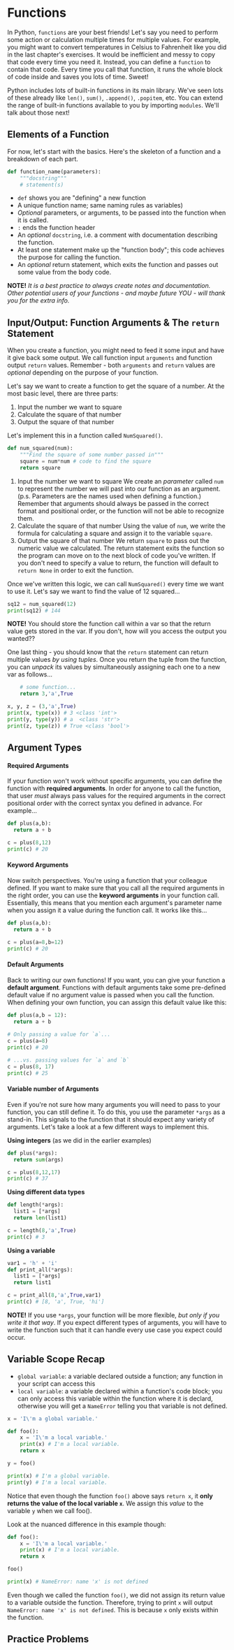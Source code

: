 <!---
{"next":"Topics/list_comprehensions.md","title":"Functions"}
-->

# Functions

In Python, `functions` are your best friends! Let's say you need to perform some action or calculation multiple times for multiple values. For example, you might want to convert temperatures in Celsius to Fahrenheit like you did in the last chapter's exercises. It would be inefficient and messy to copy that code every time you need it. Instead, you can define a `function` to contain that code. Every time you call that function, it runs the whole block of code inside and saves you lots of time. Sweet!

Python includes lots of built-in functions in its main library. We've seen lots of these already like `len()`, `sum()`, `.append()`, `.popitem`, etc. You can extend the range of built-in functions available to you by importing `modules`. We'll talk about those next!

## Elements of a Function

For now, let's start with the basics. Here's the skeleton of a function and a breakdown of each part.

```python
def function_name(parameters):
	"""docstring"""
	# statement(s)
```

* `def` shows you are "defining" a new function
* A unique function name; same naming rules as  variables)
* *Optional* parameters, or arguments, to be passed into the function when it is called.
* `:` ends the function header
* An *optional* `docstring`, i.e. a comment with documentation describing the function.
* At least one statement make up the "function body"; this code achieves the purpose for calling the function.
* An *optional* return statement, which exits the function and passes out some value from the body code.

**NOTE!** *It is a best practice to always create notes and documentation. Other potential users of your functions - and maybe future YOU - will thank you for the extra info.*

## Input/Output: Function Arguments & The `return` Statement

When you create a function, you might need to feed it some input and have it give back some output. We call function input `arguments` and function output `return` values. Remember - both `arguments` and `return` values are *optional* depending on the purpose of your function.

Let's say we want to create a function to get the square of a number. At the most basic level, there are three parts:
1. Input the number we want to square
2. Calculate the square of that number
3. Output the square of that number

Let's implement this in a function called `NumSquared()`.

```python
def num_squared(num):
	"""Find the square of some number passed in"""
	square = num*num # code to find the square
	return square
```

1. Input the number we want to square 
	We create an *parameter* called `num` to represent the number we will past into our function as an argument. (p.s. Parameters are the names used when defining a function.) Remember that arguments should always be passed in the correct format and positional order, or the function will not be able to recognize them.
2. Calculate the square of that number
	Using the value of `num`, we write the formula for calculating a square and assign it to the variable `square`.
3. Output the square of that number
	We return `square` to pass out the numeric value we calculated. The return statement exits the function so the program can move on to the next block of code you've written. If you don't need to specify a value to return, the function will default to `return None` in order to exit the function.

Once we've written this logic, we can call `NumSquared()` every time we want to use it. Let's say we want to find the value of 12 squared...

```python
sq12 = num_squared(12)
print(sq12) # 144
```

**NOTE!** You should store the function call within a var so that the return value gets stored in the var. If you don't, how will you access the output you wanted??

One last thing - you should know that the `return` statement can return multiple values *by using tuples*. Once you return the tuple from the function, you can *unpack* its values by simultaneously assigning each one to a new var as follows...

```python
	# some function...
	return 3,'a',True

x, y, z = (3,'a',True)
print(x, type(x)) # 3 <class 'int'>
print(y, type(y)) # a  <class 'str'>
print(z, type(z)) # True <class 'bool'>
```

## Argument Types

#### Required Arguments
If your function won't work without specific arguments, you can define the function with **required arguments**. In order for anyone to call the function, that user *must* always pass values for the required arguments in the correct positional order with the correct syntax you defined in advance. For example...

```python
def plus(a,b):
  return a + b

c = plus(8,12)
print(c) # 20
```

#### Keyword Arguments
Now switch perspectives. You're using a function that your colleague defined. If you want to make sure that you call all the required arguments in the right order, you can use the **keyword arguments** in your function call. Essentially, this means that you mention each argument's parameter name when you assign it a value during the function call. It works like this...

```python
def plus(a,b):
  return a + b

c = plus(a=8,b=12)
print(c) # 20
```

#### Default Arguments
Back to writing our own functions! If you want, you can give your function a **default argument**. Functions with default arguments take some pre-defined default value if no argument value is passed when you call the function. When defining your own function, you can assign this default value like this:

```python
def plus(a,b = 12):
  return a + b
  
# Only passing a value for `a`...
c = plus(a=8)
print(c) # 20

# ...vs. passing values for `a` and `b`
c = plus(8, 17)
print(c) # 25
```

#### Variable number of Arguments
Even if you're not sure how many arguments you will need to pass to your function, you can still define it. To do this, you use the parameter `*args` as a stand-in. This signals to the function that it should expect any variety of arguments. Let's take a look at a few different ways to implement this.

**Using integers** (as we did in the earlier examples)

```python
def plus(*args):
  return sum(args)

c = plus(8,12,17)
print(c) # 37
```

**Using different data types**

```python
def length(*args):
  list1 = [*args]
  return len(list1)

c = length(8,'a',True)
print(c) # 3
```

**Using a variable**

```python
var1 = 'h' + 'i'
def print_all(*args):
  list1 = [*args]
  return list1

c = print_all(8,'a',True,var1)
print(c) # [8, 'a', True, 'hi']
```

**NOTE!** If you use `*args`, your function will be more flexible, *but only if you write it that way*. If you expect different types of arguments, you will have to write the function such that it can handle every use case you expect could occur.

## Variable Scope Recap

* `global variable`: a variable declared outside a function; any function in your script can access this
* `local variable`: a variable declared within a function's code block; you can only access this variable within the function where it is declard, otherwise you will get a `NameError` telling you that variable is not defined.


```python
x = 'I\'m a global variable.'

def foo():
	x = 'I\'m a local variable.'
    print(x) # I'm a local variable.
    return x

y = foo()

print(x) # I'm a global variable.
print(y) # I'm a local variable.
```

Notice that even though the function `foo()` above says `return x`, it **only returns the value of the local variable `x`**. We assign this *value* to the variable `y` when we call foo().

Look at the nuanced difference in this example though:

```python
def foo():
    x = 'I\'m a local variable.'
    print(x) # I'm a local variable.
    return x

foo()

print(x) # NameError: name 'x' is not defined
```

Even though we called the function `foo()`, we did not assign its return value to a variable outside the function. Therefore, trying to print `x` will output `NameError: name 'x' is not defined`. This is because `x` only exists within the function.

## Practice Problems
